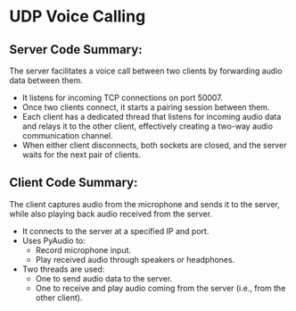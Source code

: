 # UDP Voice Calling

## Server Code Summary:
The server facilitates a voice call between two clients by forwarding audio data between them.

- It listens for incoming TCP connections on port 50007.
- Once two clients connect, it starts a pairing session between them.
- Each client has a dedicated thread that listens for incoming audio data and relays it to the other client, effectively creating a two-way audio communication channel.
- When either client disconnects, both sockets are closed, and the server waits for the next pair of clients.


## Client Code Summary:
The client captures audio from the microphone and sends it to the server, while also playing back audio received from the server.

- It connects to the server at a specified IP and port.
- Uses PyAudio to:
  - Record microphone input.
  - Play received audio through speakers or headphones.
- Two threads are used:
  - One to send audio data to the server.
  - One to receive and play audio coming from the server (i.e., from the other client).

